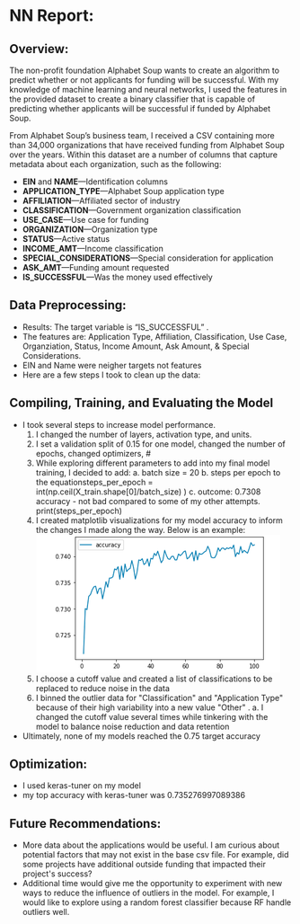 # NN Report:

## Overview:

The non-profit foundation Alphabet Soup wants to create an algorithm to predict whether or not applicants for funding will be successful. With my knowledge of machine learning and neural networks, I used the features in the provided dataset to create a binary classifier that is capable of predicting whether applicants will be successful if funded by Alphabet Soup.

From Alphabet Soup’s business team, I received a CSV containing more than 34,000 organizations that have received funding from Alphabet Soup over the years. Within this dataset are a number of columns that capture metadata about each organization, such as the following:

* **EIN** and **NAME**—Identification columns
* **APPLICATION_TYPE**—Alphabet Soup application type
* **AFFILIATION**—Affiliated sector of industry
* **CLASSIFICATION**—Government organization classification
* **USE_CASE**—Use case for funding
* **ORGANIZATION**—Organization type
* **STATUS**—Active status
* **INCOME_AMT**—Income classification
* **SPECIAL_CONSIDERATIONS**—Special consideration for application
* **ASK_AMT**—Funding amount requested
* **IS_SUCCESSFUL**—Was the money used effectively

## Data Preprocessing:

- Results: The target variable is “IS_SUCCESSFUL” .
- The features are: Application Type, Affiliation, Classification, Use Case, Organziation, Status, Income Amount, Ask Amount, & Special Considerations.
- EIN and Name were neigher targets not features
- Here are a few steps I took to clean up the data:


## Compiling, Training, and Evaluating the Model

- I took several steps to increase model performance. 
    1. I changed the number of layers, activation type, and units. 
    2. I set a validation split of 0.15 for one model, changed the number of epochs, changed optimizers,  #
    3. While exploring different parameters to add into my final model training, I decided to add:
       a. batch size = 20
       b. steps per epoch to the equationsteps_per_epoch = int(np.ceil(X_train.shape[0]/batch_size) )
       c. outcome: 0.7308 accuracy - not bad compared to some of my other attempts.
        print(steps_per_epoch)
    4. I created matplotlib visualizations for my model accuracy to inform the changes I made along the way. Below      is an example: 
    ![alt text](accuracy.png?raw=true)
    2. I choose a cutoff value and created a list of classifications to be replaced to reduce noise in the data
    3. I binned the outlier data for "Classification" and "Application Type" because of their high variability into a new value "Other" .
       a. I changed the cutoff value several times while tinkering with the model to balance noise reduction and data retention
- Ultimately, none of my models reached the 0.75 target accuracy

## Optimization:
- I used keras-tuner on my model 
- my top accuracy with keras-tuner was 0.735276997089386

## Future Recommendations:
- More data about the applications would be useful. I am curious about potential 
  factors that may not exist in the base csv file. For example, did some projects have additional outside funding that impacted their project's success?
- Additional time would give me the opportunity to experiment with new ways to reduce the influence of outliers in the model. For example, I would like to explore using a random forest classifier because RF handle outliers well. 
    

